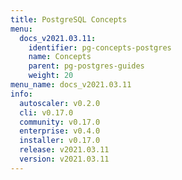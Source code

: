 ```yaml
---
title: PostgreSQL Concepts
menu:
  docs_v2021.03.11:
    identifier: pg-concepts-postgres
    name: Concepts
    parent: pg-postgres-guides
    weight: 20
menu_name: docs_v2021.03.11
info:
  autoscaler: v0.2.0
  cli: v0.17.0
  community: v0.17.0
  enterprise: v0.4.0
  installer: v0.17.0
  release: v2021.03.11
  version: v2021.03.11
---
```


